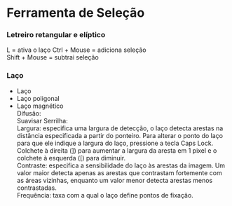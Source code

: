 # Ferramenta de Seleção 

### Letreiro retangular e elíptico

L = ativa o laço
Ctrl + Mouse = adiciona seleção    
Shift + Mouse = subtrai seleção   

### Laço
+ Laço    
+ Laço poligonal    
+ Laço magnético    
Difusão:     
Suavisar Serrilha:     
Largura: especifica uma largura de detecção, o laço detecta arestas na distância especificada a partir do ponteiro. Para alterar o ponto do laço para que ele indique a largura do laço, pressione a tecla Caps Lock.  Colchete à direita (]) para aumentar a largura da aresta em 1 pixel e o colchete à esquerda ([) para diminuir.   
Contraste: especifica a sensibilidade do laço às arestas da imagem. Um valor maior detecta apenas as arestas que contrastam fortemente com as áreas vizinhas, enquanto um valor menor detecta arestas menos contrastadas.     
Frequência: taxa com a qual o laço define pontos de fixação.    
